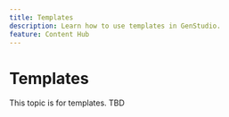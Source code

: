 ```yaml
---
title: Templates
description: Learn how to use templates in GenStudio.
feature: Content Hub
---
```


# Templates

This topic is for templates. TBD

